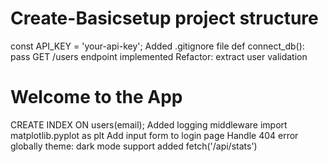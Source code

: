 # Create-Basicsetup project structure
const API_KEY = 'your-api-key';
Added .gitignore file
def connect_db(): pass
GET /users endpoint implemented
Refactor: extract user validation
<h1>Welcome to the App</h1>
CREATE INDEX ON users(email);
Added logging middleware
import matplotlib.pyplot as plt
Add input form to login page
Handle 404 error globally
theme: dark mode support added
fetch('/api/stats')
